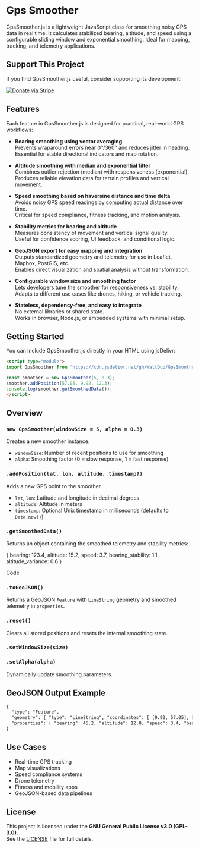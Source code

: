# Gps Smoother

GpsSmoother.js is a lightweight JavaScript class for smoothing noisy GPS data in real time. It calculates stabilized bearing, altitude, and speed using a configurable sliding window and exponential smoothing. Ideal for mapping, tracking, and telemetry applications.

## Support This Project
If you find GpsSmoother.js useful, consider supporting its development:

[![Donate via Stripe](https://img.shields.io/badge/Donate-Stripe-blue)](https://donate.stripe.com/7sYbJ2de5eHX4gO5BZbbG00)

## Features
Each feature in GpsSmoother.js is designed for practical, real-world GPS workflows:

- **Bearing smoothing using vector averaging**  
  Prevents wraparound errors near 0°/360° and reduces jitter in heading.  
  Essential for stable directional indicators and map rotation.

- **Altitude smoothing with median and exponential filter**  
  Combines outlier rejection (median) with responsiveness (exponential).  
  Produces reliable elevation data for terrain profiles and vertical movement.

- **Speed smoothing based on haversine distance and time delta**  
  Avoids noisy GPS speed readings by computing actual distance over time.  
  Critical for speed compliance, fitness tracking, and motion analysis.

- **Stability metrics for bearing and altitude**  
  Measures consistency of movement and vertical signal quality.  
  Useful for confidence scoring, UI feedback, and conditional logic.

- **GeoJSON export for easy mapping and integration**  
  Outputs standardized geometry and telemetry for use in Leaflet, Mapbox, PostGIS, etc.  
  Enables direct visualization and spatial analysis without transformation.

- **Configurable window size and smoothing factor**  
  Lets developers tune the smoother for responsiveness vs. stability.  
  Adapts to different use cases like drones, hiking, or vehicle tracking.

- **Stateless, dependency-free, and easy to integrate**  
  No external libraries or shared state.  
  Works in browser, Node.js, or embedded systems with minimal setup.

## Getting Started

You can include GpsSmoother.js directly in your HTML using jsDelivr:
```html
<script type="module">
import GpsSmoother from 'https://cdn.jsdelivr.net/gh/WaltDub/GpsSmoother/GpsSmoother.js';

const smoother = new GpsSmoother(5, 0.3);
smoother.addPosition(57.05, 9.92, 12.3);
console.log(smoother.getSmoothedData());
</script>
```
## Overview

### `new GpsSmoother(windowSize = 5, alpha = 0.3)`

Creates a new smoother instance.

- `windowSize`: Number of recent positions to use for smoothing  
- `alpha`: Smoothing factor (0 = slow response, 1 = fast response)

### `.addPosition(lat, lon, altitude, timestamp?)`

Adds a new GPS point to the smoother.

- `lat`, `lon`: Latitude and longitude in decimal degrees  
- `altitude`: Altitude in meters  
- `timestamp`: Optional Unix timestamp in milliseconds (defaults to `Date.now()`)

### `.getSmoothedData()`

Returns an object containing the smoothed telemetry and stability metrics:

{ bearing: 123.4, altitude: 15.2, speed: 3.7, bearing_stability: 1.1, altitude_variance: 0.6 }

Code

### `.toGeoJSON()`

Returns a GeoJSON `Feature` with `LineString` geometry and smoothed telemetry in `properties`.

### `.reset()`

Clears all stored positions and resets the internal smoothing state.

### `.setWindowSize(size)`  
### `.setAlpha(alpha)`

Dynamically update smoothing parameters.

## GeoJSON Output Example
```html
{
  "type": "Feature",
  "geometry": { "type": "LineString", "coordinates": [ [9.92, 57.05], [9.93, 57.06] ] },
  "properties": { "bearing": 45.2, "altitude": 12.8, "speed": 3.4, "bearing_stability": 1.2, "altitude_variance": 0.6 }
}
```

## Use Cases

- Real-time GPS tracking  
- Map visualizations  
- Speed compliance systems  
- Drone telemetry  
- Fitness and mobility apps  
- GeoJSON-based data pipelines

## License

This project is licensed under the **GNU General Public License v3.0 (GPL-3.0)**.  
See the [LICENSE](./LICENSE) file for full details.
